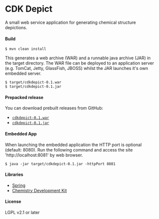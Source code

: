 # CDK Depict

A small web service application for generating chemical structure depictions. 

#### Build

```
$ mvn clean install
```

This generates a web archive (WAR) and a runnable java archive (JAR) in the
target directory. The WAR file can be deployed to an application server (e.g. 
TomCat, Jetty, GlassFish, JBOSS) whilst the JAR launches it's own embedded server.

```
$ target/cdkdepict-0.1.war
$ target/cdkdepict-0.1.jar
```

#### Prepacked release

You can download prebuilt releases from GitHub:
 
 * [`cdkdepict-0.1.war`](https://github.com/cdk/depict/releases/download/0.1/cdkdepict-0.1.war)
 * [`cdkdepict-0.1.jar`](https://github.com/cdk/depict/releases/download/untagged-a976f714c583a5f7e543/cdkdepict-0.1.jar)

#### Embedded App

When launching the embedded application the HTTP port is optional (default: 8080). 
Run the following command and access the site 'http://localhost:8081' by web
browser.

```
$ java -jar target/cdkdepict-0.1.jar -httpPort 8081
```

#### Libraries

 * [Spring](http://spring.io/)
 * [Chemistry Development Kit](http://github.com/cdk/cdk)

#### License

LGPL v2.1 or later